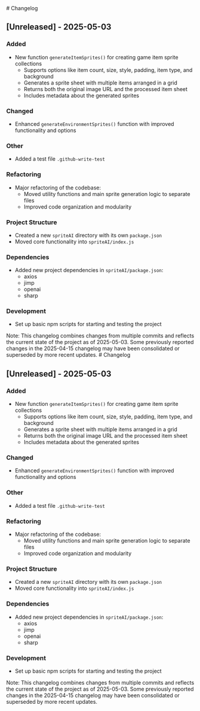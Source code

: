 <response>
# Changelog

## [Unreleased] - 2025-05-03

### Added
- New function `generateItemSprites()` for creating game item sprite collections
  - Supports options like item count, size, style, padding, item type, and background
  - Generates a sprite sheet with multiple items arranged in a grid
  - Returns both the original image URL and the processed item sheet
  - Includes metadata about the generated sprites

### Changed
- Enhanced `generateEnvironmentSprites()` function with improved functionality and options

### Other
- Added a test file `.github-write-test`

### Refactoring
- Major refactoring of the codebase:
  - Moved utility functions and main sprite generation logic to separate files
  - Improved code organization and modularity

### Project Structure
- Created a new `spriteAI` directory with its own `package.json`
- Moved core functionality into `spriteAI/index.js`

### Dependencies
- Added new project dependencies in `spriteAI/package.json`:
  - axios
  - jimp
  - openai
  - sharp

### Development
- Set up basic npm scripts for starting and testing the project

Note: This changelog combines changes from multiple commits and reflects the current state of the project as of 2025-05-03. Some previously reported changes in the 2025-04-15 changelog may have been consolidated or superseded by more recent updates.
</response># Changelog

## [Unreleased] - 2025-05-03

### Added
- New function `generateItemSprites()` for creating game item sprite collections
  - Supports options like item count, size, style, padding, item type, and background
  - Generates a sprite sheet with multiple items arranged in a grid
  - Returns both the original image URL and the processed item sheet
  - Includes metadata about the generated sprites

### Changed
- Enhanced `generateEnvironmentSprites()` function with improved functionality and options

### Other
- Added a test file `.github-write-test`

### Refactoring
- Major refactoring of the codebase:
  - Moved utility functions and main sprite generation logic to separate files
  - Improved code organization and modularity

### Project Structure
- Created a new `spriteAI` directory with its own `package.json`
- Moved core functionality into `spriteAI/index.js`

### Dependencies
- Added new project dependencies in `spriteAI/package.json`:
  - axios
  - jimp
  - openai
  - sharp

### Development
- Set up basic npm scripts for starting and testing the project

Note: This changelog combines changes from multiple commits and reflects the current state of the project as of 2025-05-03. Some previously reported changes in the 2025-04-15 changelog may have been consolidated or superseded by more recent updates.